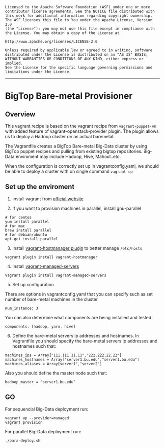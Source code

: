 	Licensed to the Apache Software Foundation (ASF) under one or more
	contributor license agreements. See the NOTICE file distributed with
	this work for additional information regarding copyright ownership.
	The ASF licenses this file to You under the Apache License, Version 2.0
	(the "License"); you may not use this file except in compliance with
	the License. You may obtain a copy of the License at

	http://www.apache.org/licenses/LICENSE-2.0

	Unless required by applicable law or agreed to in writing, software
	distributed under the License is distributed on an "AS IS" BASIS,
	WITHOUT WARRANTIES OR CONDITIONS OF ANY KIND, either express or implied.
	See the License for the specific language governing permissions and
	limitations under the License.

----------------------------------------------------------------------------

# BigTop Bare-metal Provisioner

## Overview 

This vagrant recipe is based on the vagrant recipe from `vagrant-puppet-vm` with added feature of vagrant-openstack-provider plugin. The plugin allows us to deploy a Hadoop cluster on an actual baremetal. 

The Vagrantfile creates a BigTop Bare-metal Big-Data cluster by using BigTop puppet recipes and pulling from existing bigtop repositories. Big-Data enviroment may include Hadoop, Hive, Mahout..etc.

When the configuration is correctly set up in vagrantconfig.yaml, we should be able to deploy a cluster with on single command `vagrant up`


## Set up the enviroment

1) Install vagrant from [official website](https://www.vagrantup.com/)

2) If you want to provision machines in parallel, install gnu-parallel

```
# for centos
yum install parallel 
# for mac
brew install parallel
# for debian/ubuntu
apt-get install parallel
```



3) Install [vagrant-hostmanager plugin](https://github.com/smdahlen/vagrant-hostmanager) to better manage `/etc/hosts`

```
vagrant plugin install vagrant-hostmanager
```

4) Install [vagrant-managed-servers](https://github.com/tknerr/vagrant-managed-servers) 

```
vagrant plugin install vagrant-managed-servers
```

5) Set up configuration 

There are options in vagrantconfig.yaml that you can specify such as set number of bare-metal machines in the cluster

```
num_instance: 3
```

You can also determine what components are being installed and tested

```
components: [hadoop, yarn, hive]

```

6) Define the bare-metal servers ip addresses and hostnames.
 In Vagrantfile you should specify the bare-metal servers ip addresses and hostnames such that:

```
machines_ips = Array["111.111.11.11","222.222.22.22"]
machines_hostnames = Array["server1.bu.edu","server1.bu.edu"]
machines_aliases = Array[server1","server2"]
```

Also you should define the master node such that:
```
hadoop_master = “server1.bu.edu”
```
## GO
For sequencial Big-Data deployment run:

```
vagrant up --provider=managed
vagrant provision
```

For parallel Big-Data deployment run:

```
./para-deploy.sh
```


